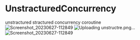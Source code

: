 # UnstracturedConcurrency
unstractured stractured  concurrency coroutine
![Screenshot_20230627-112849](https://github.com/Arjun-00/UnstracturedConcurrency/assets/76726126/e57afdf7-6a39-4265-b0f0-5e2c77acbbe9)
![Uploading unstructre.png…]()
![Screenshot_20230627-112849](https://github.com/Arjun-00/UnstracturedConcurrency/assets/76726126/34fde035-e618-4ef8-b7aa-b081561b108c)
